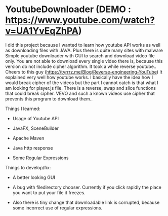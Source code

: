 # YoutubeDownloader (DEMO : https://www.youtube.com/watch?v=UA1YvEqZhPA)
I did this project because I wanted to learn how youtube API works as well as downloading files with JAVA. Plus there is quite many sites with malware 
Simple youtube downloader with GUI to search and download video file only. You are not able to download every single video there is, because
this version do not include cipher algorithm. It took a while reverse youtube.. Cheers to this guy (https://tyrrrz.me/Blog/Reverse-engineering-YouTube)
It explained very well how youtube works. I basically have the idea how I would break cipher of the videos but the part I cannot catch is 
that what I am looking for player.js file. There is a reverse, swap and slice functions that could break cipher. VEVO and such a known videos 
use cipher that prevents this program to download them.. 

Things I learned:

- Usage of Youtube API

- JavaFX, SceneBuilder

- Apache Maven

- Java http response

- Some Regular Expressions

Things to develop/fix:

- A better looking GUI

- A bug with filedirectory chooser. Currently if you click rapidly the place you want to put your file it freezes.

- Also there is tiny change that downloadable link is corrupted, because some incorrect use of regular expressions.
